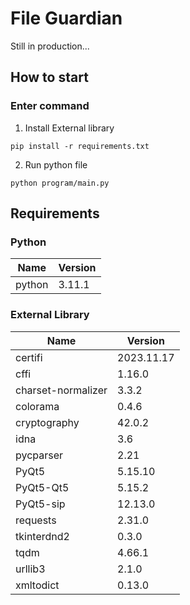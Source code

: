 # File Guardian
Still in production...
## How to start
### Enter command
1. Install External library
```
pip install -r requirements.txt
```
2. Run python file
```
python program/main.py
```
## Requirements
### Python
| Name | Version |
|-------------|-------------|
| python | 3.11.1 |
### External Library
| Name | Version |
|-------------|-------------|
| certifi | 2023.11.17  |
| cffi | 1.16.0 |
| charset-normalizer | 3.3.2 |
| colorama | 0.4.6 |
| cryptography | 42.0.2 |
| idna | 3.6 |
| pycparser | 2.21 |
| PyQt5 | 5.15.10 |
| PyQt5-Qt5 | 5.15.2 |
| PyQt5-sip | 12.13.0 |
| requests | 2.31.0 |
| tkinterdnd2 | 0.3.0 |
| tqdm | 4.66.1 |
| urllib3 | 2.1.0 |
| xmltodict | 0.13.0 |



